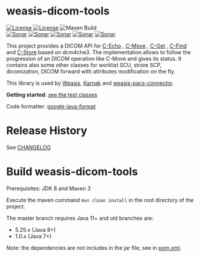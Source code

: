 # weasis-dicom-tools #

[![License](https://img.shields.io/badge/License-EPL%202.0-blue.svg)](https://opensource.org/licenses/EPL-2.0) [![License](https://img.shields.io/badge/License-Apache%202.0-blue.svg)](https://opensource.org/licenses/Apache-2.0) ![Maven Build](https://github.com/nroduit/weasis-dicom-tools/workflows/Build/badge.svg)  
[![Sonar](https://sonarcloud.io/api/project_badges/measure?project=weasis-dicom-tools&metric=ncloc)](https://sonarcloud.io/component_measures?id=weasis-dicom-tools) [![Sonar](https://sonarcloud.io/api/project_badges/measure?project=weasis-dicom-tools&metric=reliability_rating)](https://sonarcloud.io/component_measures?id=weasis-dicom-tools) [![Sonar](https://sonarcloud.io/api/project_badges/measure?project=weasis-dicom-tools&metric=sqale_rating)](https://sonarcloud.io/component_measures?id=weasis-dicom-tools) [![Sonar](https://sonarcloud.io/api/project_badges/measure?project=weasis-dicom-tools&metric=security_rating)](https://sonarcloud.io/component_measures?id=weasis-dicom-tools) [![Sonar](https://sonarcloud.io/api/project_badges/measure?project=weasis-dicom-tools&metric=alert_status)](https://sonarcloud.io/dashboard?id=weasis-dicom-tools)

This project provides a DICOM API for [C-Echo](src/main/java/org/weasis/dicom/op/Echo.java)
, [C-Move](src/main/java/org/weasis/dicom/op/CMove.java)
, [C-Get](src/main/java/org/weasis/dicom/op/CGet.java)
, [C-Find](src/main/java/org/weasis/dicom/op/CFind.java)
and [C-Store](src/main/java/org/weasis/dicom/op/CStore.java) based on dcm4che3. The implementation
allows to follow the progression of an DICOM operation like C-Move and gives its status. It contains
also some other classes for worklist SCU, strore SCP, dicomization, DICOM forward with attributes
modification on the fly.

This library is used by [Weasis](https://github.com/nroduit/Weasis), [Karnak](https://github.com/OsiriX-Foundation/karnak) and [weasis-pacs-connector](https://github.com/nroduit/weasis-pacs-connector).

**Getting
started**: [see the test classes](https://github.com/nroduit/weasis-dicom-tools/tree/master/src/test/java/org/weasis/dicom)

Code formatter: [google-java-format](https://github.com/google/google-java-format)

# Release History
See [CHANGELOG](CHANGELOG.md)

# Build weasis-dicom-tools ##

Prerequisites: JDK 8 and Maven 3

Execute the maven command `mvn clean install` in the root directory of the project.

The master branch requires Java 11+ and old branches are:
* 5.25.x (Java 8+)
* 1.0.x (Java 7+)

Note: the dependencies are not includes in the jar file, see in [pom.xml](pom.xml).
